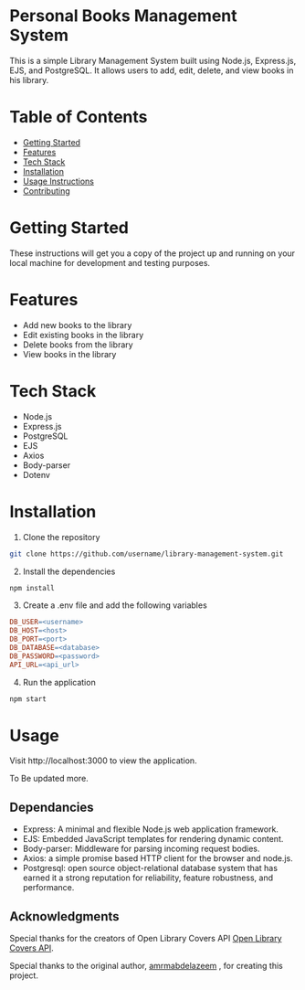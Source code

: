 # Personal Books Management System

This is a simple Library Management System built using Node.js, Express.js, EJS, and PostgreSQL. It allows users to add, edit, delete, and view books in his library.

# Table of Contents

* [Getting Started](#getting-started)
* [Features](#features)
* [Tech Stack](#tech-stack)
* [Installation](#installation)
* [Usage Instructions](#usage-instructions)
* [Contributing](#CONTRIBUTING)

# Getting Started

These instructions will get you a copy of the project up and running on your local machine for development and testing purposes.

# Features

* Add new books to the library
* Edit existing books in the library
* Delete books from the library
* View books in the library

# Tech Stack

* Node.js
* Express.js
* PostgreSQL
* EJS
* Axios
* Body-parser
* Dotenv

# Installation
1. Clone the repository

```bash
git clone https://github.com/username/library-management-system.git
```

2. Install the dependencies

```bash
npm install
```

3. Create a .env file and add the following variables

```makefile
DB_USER=<username>
DB_HOST=<host>
DB_PORT=<port>
DB_DATABASE=<database>
DB_PASSWORD=<password>
API_URL=<api_url>
```
4. Run the application
```bash
npm start
```

# Usage

Visit http://localhost:3000 to view the application.


To Be updated more.

## Dependancies
* Express: A minimal and flexible Node.js web application framework.
* EJS: Embedded JavaScript templates for rendering dynamic content.
* Body-parser: Middleware for parsing incoming request bodies.
* Axios: a simple promise based HTTP client for the browser and node.js.
* Postgresql: open source object-relational database system that has earned it a strong reputation for reliability, feature robustness, and performance. 

## Acknowledgments

Special thanks for the creators of Open Library Covers API [Open Library Covers API](https://openlibrary.org/dev/docs/api/covers).

Special thanks to the original author, [amrmabdelazeem](https://github.com/amrmabdelazeem/) , for creating this project.
